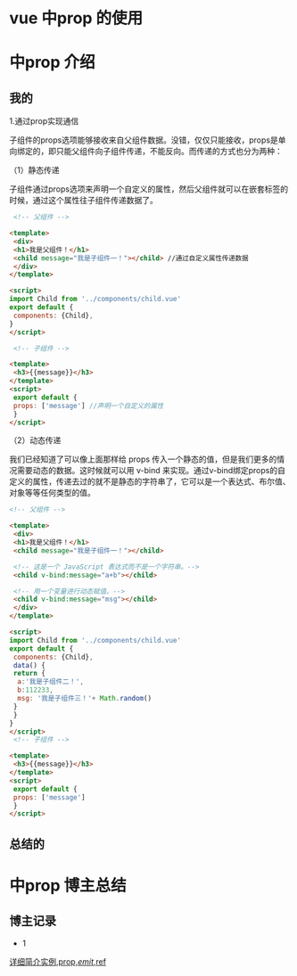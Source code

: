 # vue 中prop 的使用


# 中prop 介绍

## 我的 

1.通过prop实现通信

子组件的props选项能够接收来自父组件数据。没错，仅仅只能接收，props是单向绑定的，即只能父组件向子组件传递，不能反向。而传递的方式也分为两种：

（1）静态传递

子组件通过props选项来声明一个自定义的属性，然后父组件就可以在嵌套标签的时候，通过这个属性往子组件传递数据了。


```html
 <!-- 父组件 -->

<template>
 <div>
 <h1>我是父组件！</h1>
 <child message="我是子组件一！"></child> //通过自定义属性传递数据
 </div>
</template>

<script>
import Child from '../components/child.vue'
export default {
 components: {Child},
}
</script>

 <!-- 子组件 -->

<template>
 <h3>{{message}}</h3>
</template>
<script>
 export default {
 props: ['message'] //声明一个自定义的属性
 }
</script>


```

（2）动态传递

我们已经知道了可以像上面那样给 props 传入一个静态的值，但是我们更多的情况需要动态的数据。这时候就可以用 v-bind 来实现。通过v-bind绑定props的自定义的属性，传递去过的就不是静态的字符串了，它可以是一个表达式、布尔值、对象等等任何类型的值。


```html
<!-- 父组件 -->

<template>
 <div>
 <h1>我是父组件！</h1>
 <child message="我是子组件一！"></child>

 <!-- 这是一个 JavaScript 表达式而不是一个字符串。-->
 <child v-bind:message="a+b"></child>

 <!-- 用一个变量进行动态赋值。-->
 <child v-bind:message="msg"></child>
 </div>
</template>

<script>
import Child from '../components/child.vue'
export default {
 components: {Child},
 data() {
 return {
  a:'我是子组件二！',
  b:112233,
  msg: '我是子组件三！'+ Math.random()
 }
 }
}
</script>
 <!-- 子组件 -->

<template>
 <h3>{{message}}</h3>
</template>
<script>
 export default {
 props: ['message']
 }
</script>
```

## 总结的



# 中prop 博主总结

## 博主记录

* 1

[详细简介实例,prop,$emit,$ref](https://www.jb51.net/article/140581.htm)

